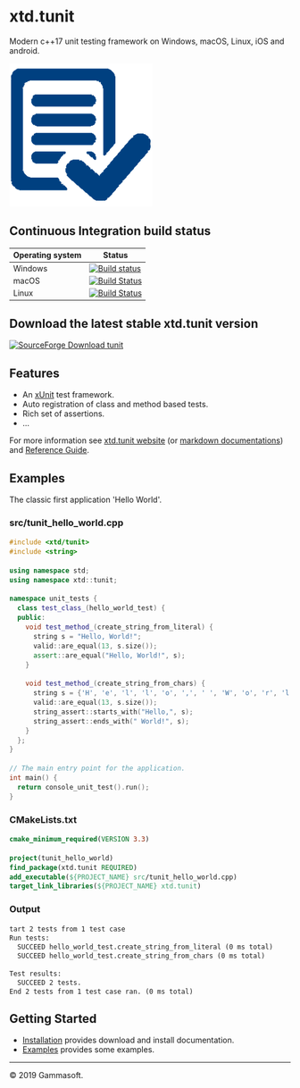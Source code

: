 # xtd.tunit

Modern c++17 unit testing framework on Windows, macOS, Linux, iOS and android.

[![tunit](docs/pictures/tunit_header.png)](https://gammasoft71.wixsite.com/xtd-tunit)

## Continuous Integration build status

| Operating system | Status                                                                                                                                          |
|------------------|-------------------------------------------------------------------------------------------------------------------------------------------------|
| Windows          | [![Build status](https://ci.appveyor.com/api/projects/status/1h8y1d4lodnk1wbb?svg=true)](https://ci.appveyor.com/project/gammasoft71/xtd-tunit) |
| macOS            | [![Build Status](https://travis-ci.org/gammasoft71/xtd_tunit.svg?branch=master)](https://travis-ci.org/gammasoft71/xtd_tunit)                   |
| Linux            | [![Build Status](https://travis-ci.org/gammasoft71/xtd_tunit.svg?branch=master)](https://travis-ci.org/gammasoft71/xtd_tunit)                   |


## Download the latest stable xtd.tunit version

[![SourceForge Download tunit](https://img.shields.io/sourceforge/dt/tunitpro.svg)](https://sourceforge.net/projects/tunitpro/files/latest/download)

## Features

* An [xUnit](https://en.wikipedia.org/wiki/XUnit) test framework.
* Auto registration of class and method based tests.
* Rich set of assertions.
* ...

For more information see [xtd.tunit website](https://gammasoft71.wixsite.com/xtd-tunit) (or [markdown documentations](docs/home.md)) and [Reference Guide](https://codedocs.xyz/gammasoft71/xtd_tunit/).

## Examples

The classic first application 'Hello World'.

### src/tunit_hello_world.cpp

```c++
#include <xtd/tunit>
#include <string>

using namespace std;
using namespace xtd::tunit;

namespace unit_tests {
  class test_class_(hello_world_test) {
  public:
    void test_method_(create_string_from_literal) {
      string s = "Hello, World!";
      valid::are_equal(13, s.size());
      assert::are_equal("Hello, World!", s);
    }
    
    void test_method_(create_string_from_chars) {
      string s = {'H', 'e', 'l', 'l', 'o', ',', ' ', 'W', 'o', 'r', 'l', 'd', '!'};
      valid::are_equal(13, s.size());
      string_assert::starts_with("Hello,", s);
      string_assert::ends_with(" World!", s);
    }
  };
}

// The main entry point for the application.
int main() {
  return console_unit_test().run();
}
```

### CMakeLists.txt

```cmake
cmake_minimum_required(VERSION 3.3)

project(tunit_hello_world)
find_package(xtd.tunit REQUIRED)
add_executable(${PROJECT_NAME} src/tunit_hello_world.cpp)
target_link_libraries(${PROJECT_NAME} xtd.tunit)
```

### Output
```
tart 2 tests from 1 test case
Run tests:
  SUCCEED hello_world_test.create_string_from_literal (0 ms total)
  SUCCEED hello_world_test.create_string_from_chars (0 ms total)

Test results:
  SUCCEED 2 tests.
End 2 tests from 1 test case ran. (0 ms total)
```

## Getting Started

* [Installation](docs/downloads.md) provides download and install documentation.
* [Examples](examples) provides some examples.

______________________________________________________________________________________________

© 2019 Gammasoft.
